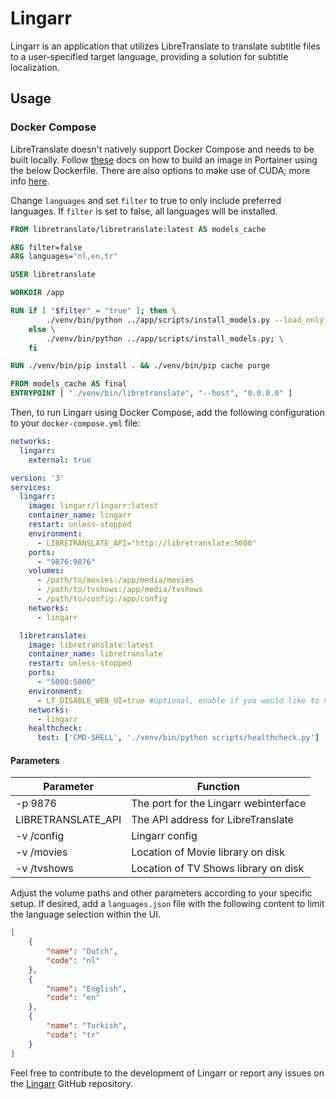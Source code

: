 # Lingarr

Lingarr is an application that utilizes LibreTranslate to translate subtitle files to a user-specified target language, providing a solution for subtitle localization.

## Usage

### Docker Compose

LibreTranslate doesn't natively support Docker Compose and needs to be built locally. Follow [these](https://docs.portainer.io/user/docker/images/build) docs on how to build an image in Portainer using the below Dockerfile. There are also options to make use of CUDA; more info [here](https://github.com/LibreTranslate/LibreTranslate).

Change `languages` and set `filter` to true to only include preferred languages. If `filter` is set to false, all languages will be installed.

```dockerfile
FROM libretranslate/libretranslate:latest AS models_cache

ARG filter=false
ARG languages="nl,en,tr"

USER libretranslate

WORKDIR /app

RUN if [ "$filter" = "true" ]; then \
        ./venv/bin/python ../app/scripts/install_models.py --load_only_lang_codes "$languages"; \
    else \
        ./venv/bin/python ../app/scripts/install_models.py; \
    fi

RUN ./venv/bin/pip install . && ./venv/bin/pip cache purge

FROM models_cache AS final
ENTRYPOINT [ "./venv/bin/libretranslate", "--host", "0.0.0.0" ]
```

Then, to run Lingarr using Docker Compose, add the following configuration to your `docker-compose.yml` file:

```yaml
networks:
  lingarr:
    external: true

version: '3'
services:
  lingarr:
    image: lingarr/lingarr:latest
    container_name: lingarr
    restart: unless-stopped
    environment:
      - LIBRETRANSLATE_API="http://libretranslate:5000"
    ports:
      - "9876:9876"
    volumes:
      - /path/to/movies:/app/media/movies
      - /path/to/tvshows:/app/media/tvshows
      - /path/to/config:/app/config
    networks:
      - lingarr

  libretranslate:
    image: libretranslate:latest
    container_name: libretranslate
    restart: unless-stopped
    ports:
      - "5000:5000"
    environment:
      - LT_DISABLE_WEB_UI=true #optional, enable if you would like to make use of the libretranslate ui 
    networks:
      - lingarr
    healthcheck:
      test: ['CMD-SHELL', './venv/bin/python scripts/healthcheck.py']
```

#### Parameters
|Parameter   |Function   |
|---|---|
|-p 9876   |The port for the Lingarr webinterface   |
|LIBRETRANSLATE_API   |The API address for LibreTranslate   |
-v /config   |Lingarr config
-v /movies   |Location of Movie library on disk
-v /tvshows   |Location of TV Shows library on disk

Adjust the volume paths and other parameters according to your specific setup. 
If desired, add a `languages.json` file with the following content to limit the language selection within the UI.

```json
[
    {
        "name": "Dutch",
        "code": "nl"
    },
    {
        "name": "English",
        "code": "en"
    },
    {
        "name": "Turkish",
        "code": "tr"
    }
]
```

Feel free to contribute to the development of Lingarr or report any issues on the [Lingarr](https://github.com/lingarr-translate/lingarr) GitHub repository.
